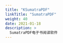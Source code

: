 ```yaml
---
title: "KSumatraPDF"
linkTitle: "SumatraPDF"
weight: 40
date: 2021-01-18
description: >
  SumatraPDF电子书阅读软件
---
```



